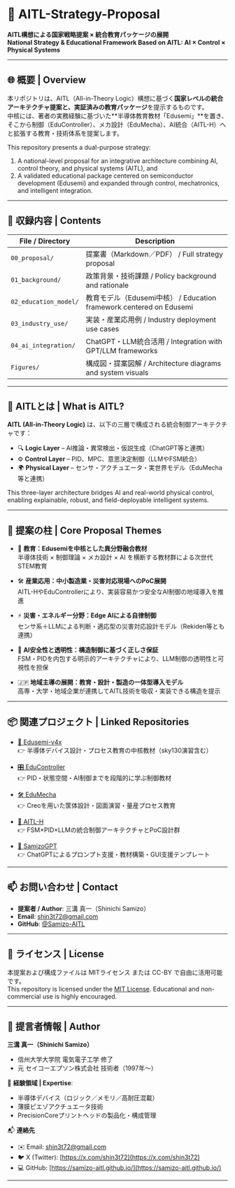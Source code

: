 # 📘 AITL-Strategy-Proposal

**AITL構想による国家戦略提案 × 統合教育パッケージの展開**  
**National Strategy & Educational Framework Based on AITL: AI × Control × Physical Systems**

---

## 🌐 概要 | Overview

本リポジトリは、AITL（All-in-Theory Logic）構想に基づく**国家レベルの統合アーキテクチャ提案と、実証済みの教育パッケージ**を提示するものです。  
中核には、著者の実務経験に基づいた**半導体教育教材「Edusemi」**を置き、そこから制御（EduController）、メカ設計（EduMecha）、AI統合（AITL-H）へと拡張する教育・技術体系を提案します。

This repository presents a dual-purpose strategy:  
1) A national-level proposal for an integrative architecture combining AI, control theory, and physical systems (AITL), and  
2) A validated educational package centered on semiconductor development (Edusemi) and expanded through control, mechatronics, and intelligent integration.

---

## 📑 収録内容 | Contents

| File / Directory | Description |
|------------------|-------------|
| `00_proposal/` | 提案書（Markdown／PDF） / Full strategy proposal |
| `01_background/` | 政策背景・技術課題 / Policy background and rationale |
| `02_education_model/` | 教育モデル（Edusemi中核） / Education framework centered on Edusemi |
| `03_industry_use/` | 実装・産業応用例 / Industry deployment use cases |
| `04_ai_integration/` | ChatGPT・LLM統合活用 / Integration with GPT/LLM frameworks |
| `Figures/` | 構成図・提案図解 / Architecture diagrams and system visuals |

---

## 🧠 AITLとは | What is AITL?

**AITL (All-in-Theory Logic)** は、以下の三層で構成される統合制御アーキテクチャです：

- 🔍 **Logic Layer** – AI推論・異常検出・仮説生成（ChatGPT等と連携）  
- ⚙️ **Control Layer** – PID、MPC、意思決定制御（LLMやFSM統合）  
- 🌍 **Physical Layer** – センサ・アクチュエータ・実世界モデル（EduMecha等と連携）

This three-layer architecture bridges AI and real-world physical control, enabling explainable, robust, and field-deployable intelligent systems.

---

## 📌 提案の柱 | Core Proposal Themes

- 🏫 **教育：Edusemiを中核とした異分野融合教材**  
  半導体技術 × 制御理論 × メカ設計 × AI を横断する教材群による次世代STEM教育

- 🛠 **産業応用：中小製造業・災害対応現場へのPoC展開**  
  AITL-HやEduControllerにより、実装容易かつ安全なAI制御の地域導入を推進

- ⚡ **災害・エネルギー分野：Edge AIによる自律制御**  
  センサ系＋LLMによる判断・適応型の災害対応設計モデル（Rekiden等とも連携）

- 🧠 **AI安全性と透明性：構造制御に基づく正しさ保証**  
  FSM・PIDを内包する明示的アーキテクチャにより、LLM制御の透明性と可視性を担保

- 🇯🇵 **地域主導の展開：教育・設計・製造の一体型導入モデル**  
  高専・大学・地域企業が連携してAITL技術を吸収・実装できる構造を提示

---

## 📦 関連プロジェクト | Linked Repositories

- [📘 Edusemi-v4x](https://github.com/Samizo-AITL/Edusemi-v4x)  
  👉 半導体デバイス設計・プロセス教育の中核教材（sky130演習含む）

- [🎛 EduController](https://github.com/Samizo-AITL/EduController)  
  👉 PID・状態空間・AI制御までを段階的に学ぶ制御教材

- [🛠 EduMecha](https://github.com/Samizo-AITL/EduMecha)  
  👉 Creoを用いた筐体設計・図面演習・量産プロセス教育

- [🤖 AITL-H](https://github.com/Samizo-AITL/AITL-H)  
  👉 FSM×PID×LLMの統合制御アーキテクチャとPoC設計群

- [🧠 SamizoGPT](https://github.com/Samizo-AITL/SamizoGPT)  
  👉 ChatGPTによるプロンプト支援・教材構築・GUI支援テンプレート

---

## 📫 お問い合わせ | Contact

- **提案者 / Author**: 三溝 真一（Shinichi Samizo）  
- **Email**: [shin3t72@gmail.com](mailto:shin3t72@gmail.com)  
- **GitHub**: [@Samizo-AITL](https://github.com/Samizo-AITL)

---

## 🔖 ライセンス | License

本提案および構成ファイルは MITライセンス または CC-BY で自由に活用可能です。  
This repository is licensed under the [MIT License](./LICENSE). Educational and non-commercial use is highly encouraged.

---

## 👤 提言者情報 | Author

**三溝 真一（Shinichi Samizo）**  
- 信州大学大学院 電気電子工学 修了  
- 元 セイコーエプソン株式会社 技術者（1997年〜）

📌 **経験領域 | Expertise**:  
- 半導体デバイス（ロジック／メモリ／高耐圧混載）  
- 薄膜ピエゾアクチュエータ技術  
- PrecisionCoreプリントヘッドの製品化・構成管理  

📬 **連絡先**
- ✉️ Email: [shin3t72@gmail.com](mailto:shin3t72@gmail.com)  
- 🐦 X (Twitter): [https://x.com/shin3t72](https://x.com/shin3t72)  
- 💻 GitHub: [https://samizo-aitl.github.io/](https://samizo-aitl.github.io/)

---
